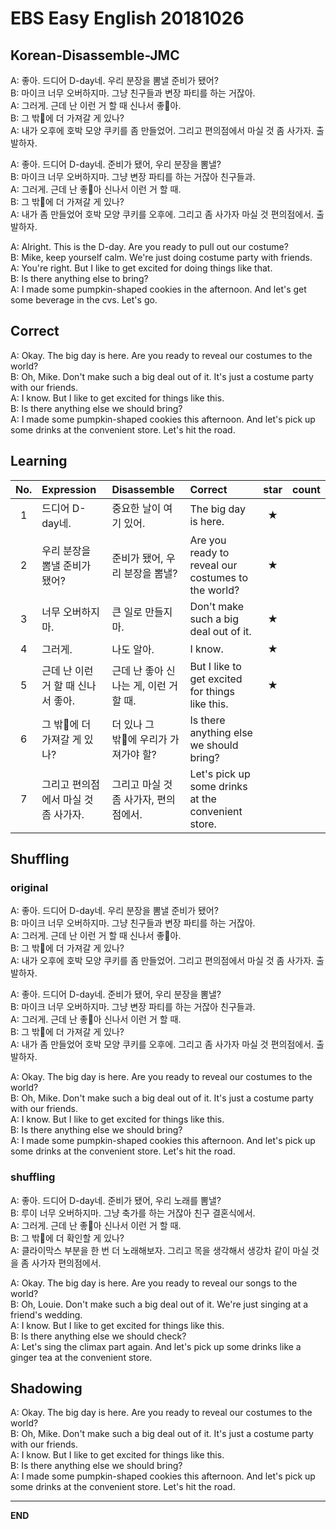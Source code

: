 # EBS Easy English 20181026

## Korean-Disassemble-JMC

A: 좋아. 드디어 D-day네. 우리 분장을 뽐낼 준비가 됐어?  
B: 마이크 너무 오버하지마. 그냥 친구들과 변장 파티를 하는 거잖아.  
A: 그러게. 근데 난 이런 거 할 때 신나서 좋아.  
B: 그 밖에 더 가져갈 게 있나?  
A: 내가 오후에 호박 모양 쿠키를 좀 만들었어. 그리고 편의점에서 마실 것 좀 사가자. 출발하자.  

A: 좋아. 드디어 D-day네. 준비가 됐어, 우리 분장을 뽐낼?  
B: 마이크 너무 오버하지마. 그냥 변장 파티를 하는 거잖아 친구들과.  
A: 그러게. 근데 난 좋아 신나서 이런 거 할 때.  
B: 그 밖에 더 가져갈 게 있나?  
A: 내가 좀 만들었어 호박 모양 쿠키를 오후에. 그리고 좀 사가자 마실 것 편의점에서. 출발하자.  

A: Alright. This is the D-day. Are you ready to pull out our costume?  
B: Mike, keep yourself calm. We're just doing costume party with friends.  
A: You're right. But I like to get excited for doing things like that.  
B: Is there anything else to bring?  
A: I made some pumpkin-shaped cookies in the afternoon. And let's get some beverage in the cvs. Let's go.  

## Correct

A: Okay. The big day is here. Are you ready to reveal our costumes to the world?  
B: Oh, Mike. Don't make such a big deal out of it. It's just a costume party with our friends.  
A: I know. But I like to get excited for things like this.  
B: Is there anything else we should bring?  
A: I made some pumpkin-shaped cookies this afternoon. And let's pick up some drinks at the convenient store. Let's hit the road.  

## Learning

| No. | Expression | Disassemble | Correct | star | count |
| :---: | :--- | :--- | :--- | :---: | :---: |
| 1 | 드디어 D-day네. | 중요한 날이 여기 있어. | The big day is here. | ★ |
| 2 | 우리 분장을 뽐낼 준비가 됐어? | 준비가 됐어, 우리 분장을 뽐낼? | Are you ready to reveal our costumes to the world? | ★ |
| 3 | 너무 오버하지마. | 큰 일로 만들지마. | Don't make such a big deal out of it. | ★ |
| 4 | 그러게. | 나도 알아. | I know. | ★ |
| 5 | 근데 난 이런 거 할 때 신나서 좋아. | 근데 난 좋아 신나는 게, 이런 거 할 때. | But I like to get excited for things like this. | ★ |
| 6 | 그 밖에 더 가져갈 게 있나? | 더 있나 그 밖에 우리가 가져가야 할? | Is there anything else we should bring? | |
| 7 | 그리고 편의점에서 마실 것 좀 사가자. | 그리고 마실 것 좀 사가자, 편의점에서. | Let's pick up some drinks at the convenient store. |  |

## Shuffling

### original

A: 좋아. 드디어 D-day네. 우리 분장을 뽐낼 준비가 됐어?  
B: 마이크 너무 오버하지마. 그냥 친구들과 변장 파티를 하는 거잖아.  
A: 그러게. 근데 난 이런 거 할 때 신나서 좋아.  
B: 그 밖에 더 가져갈 게 있나?  
A: 내가 오후에 호박 모양 쿠키를 좀 만들었어. 그리고 편의점에서 마실 것 좀 사가자. 출발하자.  

A: 좋아. 드디어 D-day네. 준비가 됐어, 우리 분장을 뽐낼?  
B: 마이크 너무 오버하지마. 그냥 변장 파티를 하는 거잖아 친구들과.  
A: 그러게. 근데 난 좋아 신나서 이런 거 할 때.  
B: 그 밖에 더 가져갈 게 있나?  
A: 내가 좀 만들었어 호박 모양 쿠키를 오후에. 그리고 좀 사가자 마실 것 편의점에서. 출발하자.  

A: Okay. The big day is here. Are you ready to reveal our costumes to the world?  
B: Oh, Mike. Don't make such a big deal out of it. It's just a costume party with our friends.  
A: I know. But I like to get excited for things like this.  
B: Is there anything else we should bring?  
A: I made some pumpkin-shaped cookies this afternoon. And let's pick up some drinks at the convenient store. Let's hit the road.  

### shuffling

A: 좋아. 드디어 D-day네. 준비가 됐어, 우리 노래를 뽐낼?  
B: 루이 너무 오버하지마. 그냥 축가를 하는 거잖아 친구 결혼식에서.  
A: 그러게. 근데 난 좋아 신나서 이런 거 할 때.  
B: 그 밖에 더 확인할 게 있나?  
A: 클라이막스 부분을 한 번 더 노래해보자. 그리고 목을 생각해서 생강차 같이 마실 것을 좀 사가자 편의점에서.

A: Okay. The big day is here. Are you ready to reveal our songs to the world?  
B: Oh, Louie. Don't make such a big deal out of it. We're just singing at a friend's wedding.  
A: I know. But I like to get excited for things like this.  
B: Is there anything else we should check?  
A: Let's sing the climax part again. And let's pick up some drinks like a ginger tea at the convenient store.

## Shadowing

A: Okay. The big day is here. Are you ready to reveal our costumes to the world?  
B: Oh, Mike. Don't make such a big deal out of it. It's just a costume party with our friends.  
A: I know. But I like to get excited for things like this.  
B: Is there anything else we should bring?  
A: I made some pumpkin-shaped cookies this afternoon. And let's pick up some drinks at the convenient store. Let's hit the road.  

---

**END**
